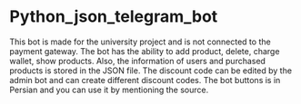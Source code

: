 # Python_json_telegram_bot
This bot is made for the university project and is not connected to the payment gateway. The bot has the ability to add product, delete, charge wallet, show products. Also, the information of users and purchased products is stored in the JSON file. The discount code can be edited by the admin bot and can create different discount codes. The bot buttons is in Persian and you can use it by mentioning the source.
